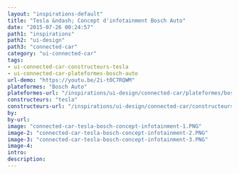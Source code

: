 ```yaml
---
layout: "inspirations-default"
title: "Tesla &ndash; Concept d'infotainment Bosch Auto"
date: "2015-07-26 00:24:57"
path1: "inspirations"
path2: "ui-design"
path3: "connected-car"
category: "ui-connected-car"
tags:
- ui-connected-car-constructeurs-tesla
- ui-connected-car-plateformes-bosch-auto
url-demo: "https://youtu.be/2i-t0C7RQWM"
plateformes: "Bosch Auto"
plateformes-url: "/inspirations/ui-design/connected-car/plateformes/bosch-auto/"
constructeurs: "tesla"
constructeurs-url: "/inspirations/ui-design/connected-car/constructeurs/tesla/"
by:
by-url:
image: "connected-car-tesla-bosch-concept-infotainment-1.PNG"
image-2: "connected-car-tesla-bosch-concept-infotainment-2.PNG"
image-3: "connected-car-tesla-bosch-concept-infotainment-3.PNG"
image-4:
intro:
description:
---
```

